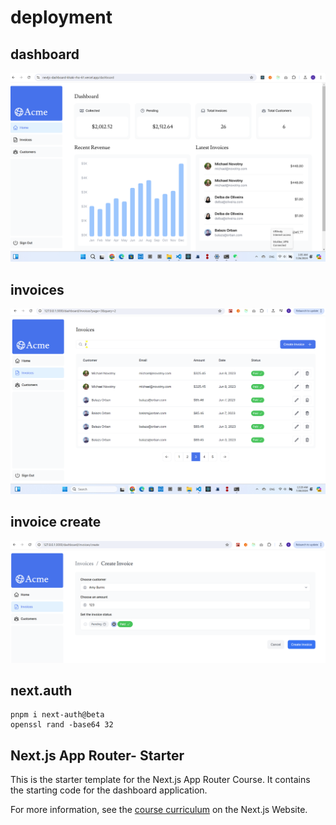 # deployment
## dashboard
![](./screenshoot/dashboard.png)
## invoices
![](./screenshoot/invoices.png)
## invoice create
![](./screenshoot/invoiceCreate.png)
## next.auth
```
pnpm i next-auth@beta
openssl rand -base64 32
```

## Next.js App Router- Starter

This is the starter template for the Next.js App Router Course. It contains the starting code for the dashboard application.

For more information, see the [course curriculum](https://nextjs.org/learn) on the Next.js Website.

